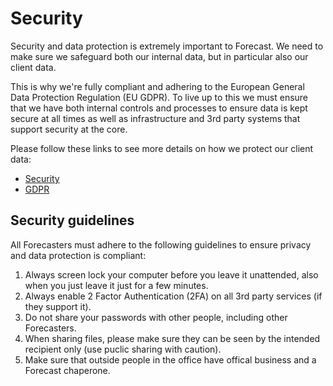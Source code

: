 # Security

Security and data protection is extremely important to Forecast. We need to make sure we safeguard both our internal data, but in particular also our client data.

This is why we're fully compliant and adhering to the European General Data Protection Regulation (EU GDPR). To live up to this we must ensure that we have both internal controls and processes to ensure data is kept secure at all times as well as infrastructure and 3rd party systems that support security at the core.

Please follow these links to see more details on how we protect our client data:

* [Security](https://www.forecast.it/security)
* [GDPR](https://www.forecast.it/data-protection)

## Security guidelines

All Forecasters must adhere to the following guidelines to ensure privacy and data protection is compliant:

1. Always screen lock your computer before you leave it unattended, also when you just leave it just for a few minutes.
2. Always enable 2 Factor Authentication (2FA) on all 3rd party services (if they support it).
3. Do not share your passwords with other people, including other Forecasters.
4. When sharing files, please make sure they can be seen by the intended recipient only (use puclic sharing with caution).
5. Make sure that outside people in the office have offical business and a Forecast chaperone.